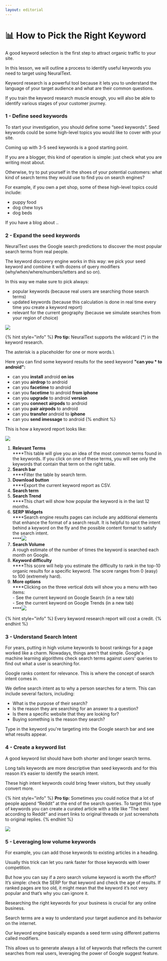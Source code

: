 ```yaml
---
layout: editorial
---
```


# 📊 How to Pick the Right Keyword

A good keyword selection is the first step to attract organic traffic to your site.

In this lesson, we will outline a process to identify useful keywords you need to target using NeuralText.

Keyword research is a powerful tool because it lets you to understand the language of your target audience and what are their common questions.

If you train the keyword research muscle enough, you will also be able to identify various stages of your customer journey.

### 1 - Define seed keywords

To start your investigation, you should define some “seed keywords”. Seed keywords could be some high-level topics you would like to cover with your site.

Coming up with 3-5 seed keywords is a good starting point.

If you are a blogger, this kind of operation is simple: just check what you are writing most about.

Otherwise, try to put yourself in the shoes of your potential customers: what kind of search terms they would use to find you on search engines?

For example, if you own a pet shop, some of these high-level topics could include:

* puppy food
* dog chew toys
* dog beds

If you have a blog about ..

### 2 - Expand the seed keywords

NeuralText uses the Google search predictions to discover the most popular search terms from real people.

The keyword discovery engine works in this way: we pick your seed keyword and combine it with dozens of query modifiers (why/when/where/numbers/letters and so on).

In this way we make sure to pick always:

* popular keywords (because real users are searching those search terms)
* updated keywords (because this calculation is done in real time every time you create a keyword report)
* relevant for the current geography (because we simulate searches from your region of choice)

![](<../../.gitbook/assets/image (16).png>)

{% hint style="info" %}
**Pro tip:** NeuralText supports the wildcard (\*) in the keyword research.

The asterisk is a placeholder for one or more words.\


Here you can find some keyword results for the seed keyword **"can you \* to android":**

* can you **install** android **on ios**
* can you **airdrop** to android
* can you **facetime** to android
* can you **facetime** to android **from iphone**
* can you **upgrade** to android **version**
* can you **connect** **airpods** to android
* can you **pair airpods** to android
* can you **transfer** android to **iphone**
* can you **send imessage** to android
{% endhint %}

This is how a keyword report looks like:

![](<../../.gitbook/assets/CleanShot 2022-06-10 at 12.39.52@2x.png>)

1. **Relevant Terms**\
   ****This table will give you an idea of the most common terms found in the keywords. If you click on one of these terms, you will see only the keywords that contain that term on the right table.
2. **Search bar**\
   ****Filter the table by search term.
3. **Download button**\
   ****Export the current keyword report as CSV.
4. **Search term**
5. **Search Trend**\
   ****This chart will show how popular the keyword is in the last 12 months.
6. **SERP Widgets**\
   ****Search engine results pages can include any additional elements that enhance the format of a search result.  It is helpful to spot the intent behind a keyword on the fly and the possible content format to satisfy the search intent.\
   ****![](<../../.gitbook/assets/CleanShot 2022-06-10 at 12.47.12@2x.png>)
7. **Search Volume**\
   A rough estimate of the number of times the keyword is searched each month on Google.
8. **Keyword difficulty**\
   ****This score will help you estimate the difficulty to rank in the top-10 organic results for a specific keyword. The score ranges from 0 (easy) to 100 (extremely hard).
9. **More options**\
   ****Clicking on the three vertical dots will show you a menu with two items:\
   \- See the current keyword on Google Search (in a new tab)\
   \- See the current keyword on Google Trends (in a new tab)\
   ****![](<../../.gitbook/assets/CleanShot 2022-06-10 at 12.46.04@2x.png>)

{% hint style="info" %}
Every keyword research report will cost a credit.
{% endhint %}

### 3 - Understand Search Intent

For years, putting in high volume keywords to boost rankings for a page worked like a charm. Nowadays, things aren't that simple. Google's machine learning algorithms check search terms against users' queries to find out what a user is searching for.

Google ranks content for relevance. This is where the concept of search intent comes in.

We define search intent as to why a person searches for a term. This can include several factors, including:

* What is the purpose of their search?
* Is the reason they are searching for an answer to a question?
* Is there a specific website that they are looking for?
* Buying something is the reason they search?

Type in the keyword you're targeting into the Google search bar and see what results appear.

### 4 - Create a keyword list

A good keyword list should have both shorter and longer search terms.

Long tails keywords are more descriptive than seed keywords and for this reason it’s easier to identify the search intent.

These high intent keywords could bring fewer visitors, but they usually convert more.

{% hint style="info" %}
**Pro tip:**  Sometimes you could notice that a lot of people append “Reddit” at the end of the search queries. To target this type of keywords you can create a curated article with a title like “The best according to Reddit” and insert links to original threads or just screenshots to original replies.
{% endhint %}

![](<../../.gitbook/assets/image (3).png>)

### 5 - Leveraging low volume keywords

For example, you can add those keywords to existing articles in a heading.

Usually this trick can let you rank faster for those keywords with lower competition.

But how you can say if a zero search volume keyword is worth the effort? It’s simple: check the SERP for that keyword and check the age of results. If ranked pages are too old, it might mean that the keyword it’s not very popular and that’s why you can ignore it.

Researching the right keywords for your business is crucial for any online business.

Search terms are a way to understand your target audience and its behavior on the internet.

Our keyword engine basically expands a seed term using different patterns called modifiers.

This allows us to generate always a list of keywords that reflects the current searches from real users, leveraging the power of Google suggest feature.
